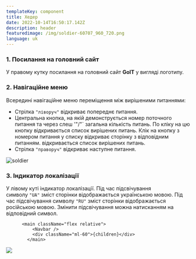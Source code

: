 ```yaml
---
templateKey: component
title: Хедер
date: 2022-10-14T16:50:17.142Z
description: header
featuredimage: /img/soldier-60707_960_720.png
language: uk
---
```


### 1. Посилання на головний сайт

У правому кутку посилання на головний сайт **GoIT** у вигляді логотипу.

### 2. Навігаційне меню

Всередині навігаційне меню переміщення між вирішеними питаннями:

- Стрілка `"ліворуч"` відкриває попереднє питання.
- Центральна кнопка, на якій демонструється номер поточного питання та через слеш '"/"` загальна кількість питань. По кліку на цю кнопку відкривається список вирішених питань. Клік на кнопку з номером питання у списку відкриває сторінку з відповідним питанням. відкривається список вирішених питань.
- Стрілка `"праворуч"` відкриває наступне питання.

![soldier](/img/soldier-60707_960_720.png)

### 3. Індикатор локалізації

У лівому куті індикатор локалізації. Під час підсвічування символу `"UA"` зміст сторінки відображається українською мовою. Під час підсвічування символу `"RU"` зміст сторінки відображається російською мовою. Змінити підсвічування можна натисканням на відповідний символ.

```chuck
      <main className="flex relative">
          <Navbar />
          <div className="ml-60">{children}</div>
        </main>
```

![](/img/soldier-60707_960_720.png)

